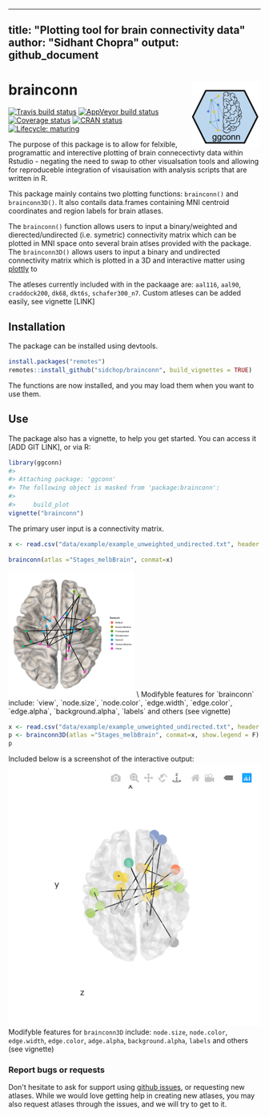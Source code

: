   
---
title: "Plotting tool for brain connectivity data"
author: "Sidhant Chopra"
output: github_document
---





# brainconn <img src="man/img/logo.png" align="right" alt="" width="138.5" />  

<!-- badges: start -->
[![Travis build status](https://travis-ci.com/LCBC-UiO/ggseg.svg?branch=master)](https://travis-ci.com/sidchop/ggconn)
  [![AppVeyor build status](https://ci.appveyor.com/api/projects/status/github/LCBC-UiO/ggseg?branch=master&svg=true)](https://ci.appveyor.com/project/sidchop/ggconn)
  [![Coverage status](https://codecov.io/gh/sidchop/ggconn/branch/master/graph/badge.svg)](https://codecov.io/gh/sidchop/ggconn)
[![CRAN status](https://www.r-pkg.org/badges/version/ggconn)](https://CRAN.R-project.org/package=ggconn)
[![Lifecycle: maturing](https://img.shields.io/badge/lifecycle-maturing-blue.svg)](https://www.tidyverse.org/lifecycle/#maturing)
<!-- badges: end -->


The purpose of this package is to allow for felxible, programattic and interective plotting of brain connecectivty data within Rstudio - negating the need to swap to other visualsation tools and allowing for reproduceble integration of visauisation with analysis scripts that are written in R. 

This package mainly contains two plotting functions: `brainconn()` and `brainconn3D()`. It also contails data.frames containing MNI centroid coordinates and region labels for  brain atlases.

The `brainconn()` function allows users to input a binary/weighted and dierected/undirected (i.e. symetric) connectivity matrix which can be plotted in MNI space onto several brain atlses provided with the package. 
The `brainconn3D()` allows users to input a binary and undirected connectivity matrix which is plotted in a 3D and interactive matter using [plottly](https://github.com/plotly) to 

The atleses currently included with in the packaage are: `aal116`, `aal90`, `craddock200`, `dk68`, `dkt6s`, `schafer300_n7`. Custom atleses can be added easily, see vignette [LINK]

## Installation
The package can be installed using devtools.


```r
install.packages("remotes")
remotes::install_github("sidchop/brainconn", build_vignettes = TRUE)
```

The functions are now installed, and you may load them when you want to use them.


## Use
The package also has a vignette, to help you get started. You can access it [ADD GIT LINK], or via R:

```r
library(ggconn)
#> 
#> Attaching package: 'ggconn'
#> The following object is masked from 'package:brainconn':
#> 
#>     build_plot
vignette("brainconn")
```

The primary user input is a connectivity matrix. 

```r
x <- read.csv("data/example/example_unweighted_undirected.txt", header = F)
```


```r
brainconn(atlas ="Stages_melbBrain", conmat=x)
```

<img src="man/img/README-unnamed-chunk-5-1.png" title="plot of chunk unnamed-chunk-5" alt="plot of chunk unnamed-chunk-5" width="50%" />
\
Modifyble features for `brainconn` include: `view`, `node.size`, `node.color`, `edge.width`, `edge.color`, `edge.alpha`, `background.alpha`, `labels` and others (see vignette)



```r
x <- read.csv("data/example/example_unweighted_undirected.txt", header = F)
p <- brainconn3D(atlas ="Stages_melbBrain", conmat=x, show.legend = F)
p
```
Included below is a screenshot of the interactive output: 
![plot of chunk unnamed-chunk-7](man/img/README-ggseg3d_example.png)
\
Modifyble features for `brainconn3D` include: `node.size`, `node.color`, `edge.width`, `edge.color`, `adge.alpha`, `background.alpha`, `labels` and others (see vignette)


### Report bugs or requests  
Don't hesitate to ask for support using [github issues](https://github.com/sidchop/brainconn), or requesting new atlases. 
While we would love getting help in creating new atlases, you may also request atlases through the issues, and we will try to get to it. 

